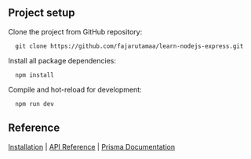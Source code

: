 ## Project setup
Clone the project from GitHub repository:

      git clone https://github.com/fajarutamaa/learn-nodejs-express.git

Install all package dependencies:

      npm install

Compile and hot-reload for development:

      npm run dev
      
## Reference
[Installation](https://www.npmjs.com/package/express) | [API Reference](https://expressjs.com/en/4x/api.html#app) | [Prisma Documentation](https://www.prisma.io/docs/concepts/overview/what-is-prisma)
